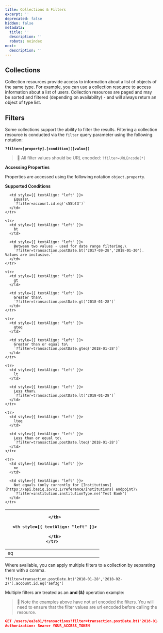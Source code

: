 ```yaml
---
title: Collections & Filters
excerpt: ''
deprecated: false
hidden: false
metadata:
  title: ''
  description: ''
  robots: noindex
next:
  description: ''
---
```

## Collections

Collection resources provide access to information about a list of objects of the same type. For example, you can use a collection resource to access information about a list of users. Collection resources are paged and may be sorted and filtered (depending on availability) - and will always return an object of type list.

## Filters

Some collections support the ability to filter the results. Filtering a collection resource is conducted via the `filter` query parameter using the following notation:

**`?filter=[property].[condition]([value])`** 

> 📘 All filter values should be URL encoded: `?filter=URLEncode(*)`

**Accessing Properties**

Properties are accessed using the following notation `object.property`.

**Supported Conditions** 

<Table align={["left","left"]}>
  <thead>
    <tr>
      <th style={{ textAlign: "left" }}>

      </th>

      <th style={{ textAlign: "left" }}>

      </th>
    </tr>
  </thead>

  <tbody>
    <tr>
      <td style={{ textAlign: "left" }}>
        eq
      </td>

      <td style={{ textAlign: "left" }}>
        Equals\
        `?filter=account.id.eq('s55bf3')`
      </td>
    </tr>

    <tr>
      <td style={{ textAlign: "left" }}>
        bt
      </td>

      <td style={{ textAlign: "left" }}>
        Between two values - used for date range filtering.\
        `?filter=transaction.postDate.bt('2017-09-28','2018-01-30'). Values are inclusive.`
      </td>
    </tr>

    <tr>
      <td style={{ textAlign: "left" }}>
        gt
      </td>

      <td style={{ textAlign: "left" }}>
        Greater than\
        `?filter=transaction.postDate.gt('2018-01-28')`
      </td>
    </tr>

    <tr>
      <td style={{ textAlign: "left" }}>
        gteq
      </td>

      <td style={{ textAlign: "left" }}>
        Greater than or equal to\
        `?filter=transaction.postDate.gteq('2018-01-28')`
      </td>
    </tr>

    <tr>
      <td style={{ textAlign: "left" }}>
        lt
      </td>

      <td style={{ textAlign: "left" }}>
        Less than\
        `?filter=transaction.postDate.lt('2018-01-28')`
      </td>
    </tr>

    <tr>
      <td style={{ textAlign: "left" }}>
        lteq
      </td>

      <td style={{ textAlign: "left" }}>
        Less than or equal to\
        `?filter=transaction.postDate.lteq('2018-01-28')`
      </td>
    </tr>

    <tr>
      <td style={{ textAlign: "left" }}>
        ne
      </td>

      <td style={{ textAlign: "left" }}>
        Not equals (only currently for [Institutions](https://api.basiq.io/v2.1/reference/institutions) endpoint)\
        `?filter=institution.institutionType.ne('Test Bank')`
      </td>
    </tr>
  </tbody>
</Table>

Where available, you can apply multiple filters to a collection by separating them with a comma.

`?filter=transaction.postDate.bt('2018-01-28','2018-02-27'),account.id.eq('aef3g')`

Multiple filters are treated as an **and (&)** operation example:

> 🚧 Note the examples above have not url encoded the filters. You will need to ensure that the filter values are url encoded before calling the resource.

```json Example Request
GET /users/ea3a81/transactions?filter=transaction.postDate.bt('2018-01-01','2018-02-26') HTTP/1.1
Authorization: Bearer YOUR_ACCESS_TOKEN
```
